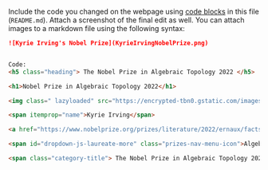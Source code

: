 Include the code you changed on the webpage using [code blocks](https://docs.github.com/en/get-started/writing-on-github/working-with-advanced-formatting/creating-and-highlighting-code-blocks) in this file (`README.md`). Attach a screenshot of the final edit as well. You can attach images to a markdown file using the following syntax:

```markdown
![Kyrie Irving's Nobel Prize](KyrieIrvingNobelPrize.png)


Code:
<h5 class="heading"> The Nobel Prize in Algebraic Topology 2022 </h5>

<h1>Nobel Prize in Algebraic Topology 2022</h1>

<img class=" lazyloaded" src="https://encrypted-tbn0.gstatic.com/images?q=tbn:ANd9GcRM60mqs8DstTogmXuFxopm36kHbVqWiSNQjQ&amp;usqp=CAU" alt="Kyrie Irving">

<span itemprop="name">Kyrie Irving</span>

<a href="https://www.nobelprize.org/prizes/literature/2022/ernaux/facts/" title="Title text" itemprop="url">Kyrie Irving</a>

<span id="dropdown-js-laureate-more" class="prizes-nav-menu-icon">Algebraic Topology</span>

<span class="category-title"> The Nobel Prize in Algebraic Topology 2022 </span>
```